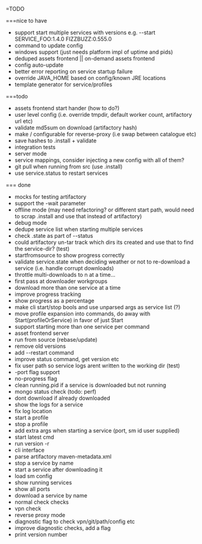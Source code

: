 =TODO

===nice to have
- support start multiple services with versions e.g. --start SERVICE_FOO:1.4.0 FIZZBUZZ:0.555.0
- command to update config
- windows support (just needs platform impl of uptime and pids)
- deduped assets frontend || on-demand assets frontend
- config auto-update
- better error reporting on service startup failure
- override JAVA_HOME based on config/known  JRE locations
- template generator for service/profiles

===todo
- assets frontend start hander (how to do?)
- user level config (i.e. override tmpdir, default worker count, artifactory url etc)
- validate md5sum on download (artifactory hash)
- make / configurable for reverse-proxy (i.e swap between catalogue etc)
- save hashes to .install + validate
- integration tests
- server mode
- service mappings, consider injecting a new config with all of them?
- git pull when running from src (use .install)
- use service.status to restart services



=== done
- mocks for testing artifactory
- support the -wait parameter
- offline mode (may need refactoring? or different start path, would need to scrap .install and use that instead of artifactory)
- debug mode
- dedupe service list when starting multiple services
- check .state as part of --status
- could artifactory un-tar track which dirs its created and use that to find the service-dir? (test)
- startfromsource to show progress correctly
- validate service.state when deciding weather or not to re-download a service (i.e. handle corrupt downloads)
- throttle multi-downloads to n at a time...
- first pass at downloader workgroups
- download more than one service at a time
- improve progress tracking
- show progress as a percentage
- make cli start/stop bools and use unparsed args as service list (?)
- move profile expansion into commands, do away with Start(profileOrService) in favor of just Start
- support starting more than one service per command
- asset frontend server
- run from source (rebase/update)
- remove old versions
- add --restart command
- improve status command, get version etc
- fix user path so service logs arent written to the working dir (test)
- -port flag support
- no-progress flag
- clean running.pid if a service is downloaded but not running
- mongo status check (todo: perf)
- dont download if already downloaded
- show the logs for a service
- fix log location
- start a profile
- stop a profile
- add extra args when starting a service (port, sm id user supplied)
- start latest cmd
- run version -r
- cli interface
- parse artifactory maven-metadata.xml
- stop a service by name
- start a service after downloading it
- load sm config
- show running services
- show all ports
- download a service by name
- normal check checks
- vpn check
- reverse proxy mode
- diagnostic flag to check vpn/git/path/config etc
- improve diagnostic checks, add a flag
- print version number
